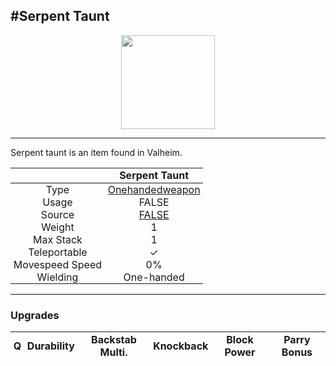 <meta property="og:title" content="Serpent Taunt - MoreValheim" /><meta property="og:type" content="website" /><meta property="og:image" content="/assets/serpent_taunt.png" /><meta property="og:description" content="Serpent Taunt is an item found in Valheim." /><meta name="theme-color" content="#546D78"><meta name="twitter:card" content="summary_large_image">
#Serpent Taunt
-------------
<style>img {width:20px;}.tb {width:150px;display: block;margin-left: auto;margin-right: auto;}</style>

<style>.md-typeset table:not([class]) th:not([align]) {min-width:unset!important;}</style>
<style>td{padding:0em 0.3em!important;text-align:center!important;border-left:.05rem solid var(--md-default-fg-color--lightest)}</style>

<style>th{padding:0.1em 0.3em!important;text-align:center!important;font-weight:bold}</style>

<style>pre{text-align:right!important}</style>
<style>table tr td:first-child {border-left: 0;};</style>

<figure><img src="/assets/serpent_taunt.png" class="tb" /><figcaption><small></small></figcaption></figure>

-------------

Serpent taunt is an item found in Valheim.

|        | Serpent Taunt              |
| ----------- | ------------------------------------ |
| Type | [Onehandedweapon](../../types/onehandedweapon)
| Usage | FALSE<br>
| Source | [FALSE](../../items/false)
| Weight | 1 |
| Max Stack | 1 |
| Teleportable | ✓
| Movespeed Speed | 0%
| Wielding | One-handed


-------------

### Upgrades
| Q | Durability | Backstab Multi. | Knockback | Block Power | Parry Bonus
| - | - | - | - | - | - 
